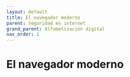 ```yaml
---
layout: default
title: El navegador moderno
parent: Seguridad en internet
grand_parent: Alfabetización digital
nav_order: 1
---
```


# El navegador moderno